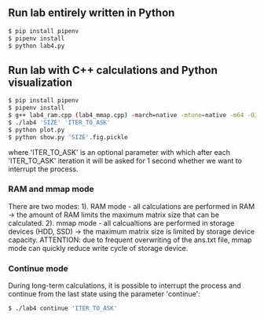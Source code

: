 ## Run lab entirely written in Python
```sh
$ pip install pipenv
$ pipenv install
$ python lab4.py
```

## Run lab with C++ calculations and Python visualization
```sh
$ pip install pipenv
$ pipenv install
$ g++ lab4_ram.cpp (lab4_mmap.cpp) -march=native -mtune=native -m64 -O3 -ffast-math -funroll-loops -o lab4 
$ ./lab4 'SIZE' 'ITER_TO_ASK' 
$ python plot.py
$ python show.py 'SIZE'.fig.pickle 
```
where 'ITER_TO_ASK' is an optional parameter with
which after each 'ITER_TO_ASK' iteration it will be asked for 1 second 
whether we want to interrupt the process.

### RAM and mmap mode
There are two modes:
1). RAM mode - all calculations are performed in RAM -> the amount of RAM limits the maximum matrix size that can be calculated.
2). mmap mode - all calcualtions are performed in storage devices (HDD, SSD) -> the maximum matrix size is limited by storage device
capacity. ATTENTION: due to frequent overwriting of the ans.txt file, mmap mode can quickly reduce write cycle of storage device.

### Continue mode
During long-term calculations, it is possible to interrupt the process
and continue from the last state using the parameter 'continue':
```sh
$ ./lab4 continue 'ITER_TO_ASK'
```
